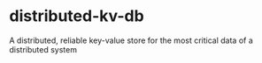 # distributed-kv-db
A distributed, reliable key-value store for the most critical data of a distributed system
